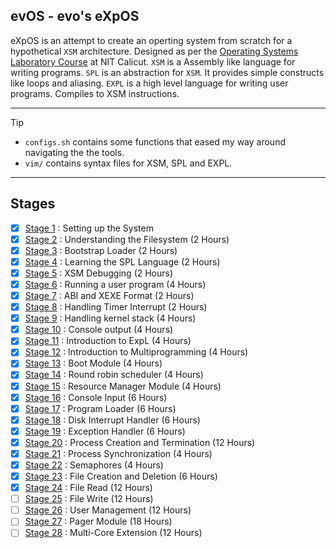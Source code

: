## evOS - evo's eXpOS

eXpOS is an attempt to create an operting system from scratch for a hypothetical `XSM` architecture. Designed as per the [Operating Systems Laboratory Course](https://exposnitc.github.io/) at NIT Calicut.
`XSM` is a Assembly like language for writing programs.
`SPL` is an abstraction for `XSM`. It provides simple constructs like loops and aliasing.
`EXPL` is a high level language for writing user programs. Compiles to XSM instructions.

---
> [!TIP]
> - `configs.sh` contains some functions that eased my way around navigating the the tools.
> - `vim/` contains syntax files for XSM, SPL and EXPL.

---

## Stages

- [x] [Stage 1]() : Setting up the System
- [x] [Stage 2]() : Understanding the Filesystem (2 Hours)
- [x] [Stage 3](https://github.com/adhyuthn/evOS/tree/main/stages/stage_3) : Bootstrap Loader (2 Hours)
- [x] [Stage 4](https://github.com/adhyuthn/evOS/tree/main/stages/stage_4) : Learning the SPL Language (2 Hours)
- [x] [Stage 5](https://github.com/adhyuthn/evOS/tree/main/stages/stage_5) : XSM Debugging (2 Hours)
- [x] [Stage 6](https://github.com/adhyuthn/evOS/tree/main/stages/stage_6) : Running a user program (4 Hours)
- [x] [Stage 7](https://github.com/adhyuthn/evOS/tree/main/stages/stage_7) : ABI and XEXE Format (2 Hours)
- [x] [Stage 8](https://github.com/adhyuthn/evOS/tree/main/stages/stage_8) : Handling Timer Interrupt (2 Hours)
- [x] [Stage 9](https://github.com/adhyuthn/evOS/tree/main/stages/stage_9) : Handling kernel stack (4 Hours)
- [x] [Stage 10](https://github.com/adhyuthn/evOS/tree/main/stages/stage_10) : Console output (4 Hours)
- [x] [Stage 11](https://github.com/adhyuthn/evOS/tree/main/stages/stage_11) : Introduction to ExpL (4 Hours)
- [x] [Stage 12](https://github.com/adhyuthn/evOS/tree/main/stages/stage_12) : Introduction to Multiprogramming (4 Hours)
- [x] [Stage 13](https://github.com/adhyuthn/evOS/tree/main/stages/stage_13) : Boot Module (4 Hours)
- [x] [Stage 14](https://github.com/adhyuthn/evOS/tree/main/stages/stage_14) : Round robin scheduler (4 Hours)
- [x] [Stage 15](https://github.com/adhyuthn/evOS/tree/main/stages/stage_15) : Resource Manager Module (4 Hours)
- [x] [Stage 16](https://github.com/adhyuthn/evOS/tree/main/stages/stage_16) : Console Input (6 Hours)
- [x] [Stage 17](https://github.com/adhyuthn/evOS/tree/main/stages/stage_17) : Program Loader (6 Hours)
- [x] [Stage 18](https://github.com/adhyuthn/evOS/tree/main/stages/stage_18) : Disk Interrupt Handler (6 Hours)
- [x] [Stage 19](https://github.com/adhyuthn/evOS/tree/main/stages/stage_19) : Exception Handler (6 Hours)
- [x] [Stage 20](https://github.com/adhyuthn/evOS/tree/main/stages/stage_20) : Process Creation and Termination (12 Hours)
- [x] [Stage 21](https://github.com/adhyuthn/evOS/tree/main/stages/stage_21) : Process Synchronization (4 Hours)
- [x] [Stage 22](https://github.com/adhyuthn/evOS/tree/main/stages/stage_22) : Semaphores (4 Hours)
- [x] [Stage 23](https://github.com/adhyuthn/evOS/tree/main/stages/stage_23) : File Creation and Deletion (6 Hours)
- [x] [Stage 24](https://github.com/adhyuthn/evOS/tree/main/stages/stage_24) : File Read (12 Hours)
- [ ] [Stage 25]() : File Write (12 Hours)
- [ ] [Stage 26]() : User Management (12 Hours)
- [ ] [Stage 27]() : Pager Module (18 Hours)
- [ ] [Stage 28]() : Multi-Core Extension (12 Hours)
